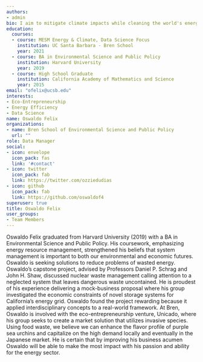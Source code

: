 ```yaml
---
authors:
- admin
bio: I aim to mitigate climate impacts while cleaning the world's energy portfolio
education:
  courses:
  - course: MESM Energy & Climate, Data Science Focus
    institution: UC Santa Barbara - Bren School
    year: 2021
  - course: BA in Environmental Science and Public Policy
    institution: Harvard University
    year: 2019
  - course: High School Graduate
    institution: California Academy of Mathematics and Science
    year: 2015
email: "ofelix@ucsb.edu"
interests:
- Eco-Entrepreneurship
- Energy Efficiency
- Data Science
name: Oswaldo Felix
organizations:
- name: Bren School of Environmental Science and Public Policy
  url: ""
role: Data Manager
social:
- icon: envelope
  icon_pack: fas
  link: '#contact'
- icon: twitter
  icon_pack: fab
  link: https://twitter.com/ozziedudias
- icon: github
  icon_pack: fab
  link: https://github.com/oswaldof4
superuser: true
title: Oswaldo Felix
user_groups:
- Team Members
---
```


Oswaldo Felix graduated from Harvard University (2019) with a BA in Environmental Science and Public Policy. His coursework, emphasizing energy resource management, strengthened his beliefs that system management is important to both our environmental and economic futures. Oswaldo is seeking solutions to reduce problems of wasted energy. Oswaldo’s capstone project, advised by Professors Daniel P. Schrag and John H. Shaw, discussed nuclear waste management calling attention to a neglected system that leaves dangerous waste uncontained. He is proudest of his experience delivering a mock-business proposal where his group investigated the economic constraints of novel storage systems for California’s energy grid. Oswaldo found the project rewarding because it applied interdisciplinary concepts to a real-world framework. At Bren, Oswaldo is involved with the eco-entrepreneurship venture, Unicado, where his group seeks to create a market solution that utilizes invasive species. Using food waste, we believe we can enhance the flavor profile of purple sea urchins and capitalize on the high demand locally and eventually in the Japanese market. He is certain that by improving his business acumen Oswaldo will be able to make the most impact with his passion and ability for the energy sector.
